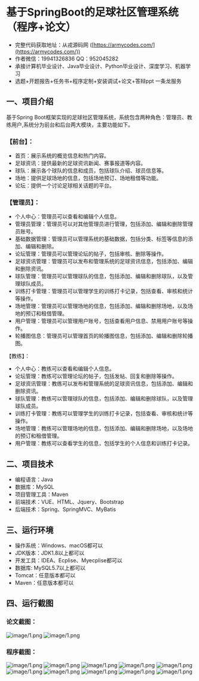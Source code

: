 基于SpringBoot的足球社区管理系统（程序+论文）
=
- 完整代码获取地址：从戎源码网 ([https://armycodes.com/](https://armycodes.com/))
- 作者微信：19941326836  QQ：952045282 
- 承接计算机毕业设计、Java毕业设计、Python毕业设计、深度学习、机器学习
- 选题+开题报告+任务书+程序定制+安装调试+论文+答辩ppt 一条龙服务

一、项目介绍
---
基于Spring Boot框架实现的足球社区管理系统，系统包含两种角色：管理员、教练用户,系统分为前台和后台两大模块，主要功能如下。

### 【前台】：
- 首页：展示系统的概览信息和热门内容。
- 足球资讯：提供最新的足球资讯新闻、赛事报道等内容。
- 球队：展示各个球队的信息和成员，包括球队介绍、球员信息等。
- 场地：提供足球场地的信息，包括场地预订、场地租借等功能。
- 论坛：提供一个讨论足球相关话题的平台。

### 【管理员】：
- 个人中心：管理员可以查看和编辑个人信息。
- 管理员管理：管理员可以对其他管理员进行管理，包括添加、编辑和删除管理员账号。
- 基础数据管理：管理员可以管理系统的基础数据，包括分类、标签等信息的添加、编辑和删除。
- 论坛管理：管理员可以管理论坛的帖子，包括审核、删除等操作。
- 足球资讯管理：管理员可以发布和管理系统的足球资讯信息，包括添加、编辑和删除资讯。
- 球队管理：管理员可以管理球队的信息，包括添加、编辑和删除球队，以及管理球队成员。
- 训练打卡管理：管理员可以管理学生的训练打卡记录，包括查看、审核和统计等操作。
- 场地管理：管理员可以管理场地的信息，包括添加、编辑和删除场地，以及场地的预订和租借管理。
- 用户管理：管理员可以管理用户账号，包括查看用户信息、禁用用户账号等操作。
- 轮播图信息：管理员可以管理首页的轮播图信息，包括添加、编辑和删除轮播图。

【教练】：
- 个人中心：教练可以查看和编辑个人信息。
- 论坛管理：教练可以管理论坛的帖子，包括发帖、回复和删除等操作。
- 足球资讯管理：教练可以发布和管理系统的足球资讯信息，包括添加、编辑和删除资讯。
- 球队管理：教练可以管理球队的信息，包括添加、编辑和删除球队，以及管理球队成员。
- 训练打卡管理：教练可以管理学生的训练打卡记录，包括查看、审核和统计等操作。
- 场地管理：教练可以管理场地的信息，包括添加、编辑和删除场地，以及场地的预订和租借管理。
- 用户管理：教练可以查看学生的信息，包括学生的个人信息和训练打卡记录。


二、项目技术
---
- 编程语言：Java
- 数据库：MySQL
- 项目管理工具：Maven
- 前端技术：VUE、HTML、Jquery、Bootstrap
- 后端技术：Spring、SpringMVC、MyBatis

三、运行环境
---
- 操作系统：Windows、macOS都可以
- JDK版本：JDK1.8以上都可以
- 开发工具：IDEA、Ecplise、Myecplise都可以
- 数据库: MySQL5.7以上都可以
- Tomcat：任意版本都可以
- Maven：任意版本都可以

四、运行截图
---
### 论文截图：
![image/1.png](limage/1.png)
![image/1.png](limage/2.png)

### 程序截图：
![image/1.png](image/1.png)
![image/1.png](image/2.png)
![image/1.png](image/3.png)
![image/1.png](image/4.png)
![image/1.png](image/5.png)
![image/1.png](image/6.png)
![image/1.png](image/7.png)
![image/1.png](image/8.png)
![image/1.png](image/9.png)
![image/1.png](image/10.png)

